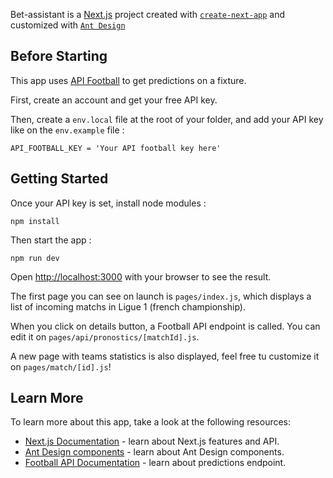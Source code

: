 Bet-assistant is a [Next.js](https://nextjs.org/) project created with [`create-next-app`](https://github.com/vercel/next.js/tree/canary/packages/create-next-app) and customized with [`Ant Design`](https://ant.design/)

## Before Starting

This app uses [API Football](https://www.api-football.com/) to get predictions on a fixture.

First, create an account and get your free API key.

Then, create a `env.local` file at the root of your folder, and add your API key like on the `env.example` file :

```
API_FOOTBALL_KEY = 'Your API football key here'
```

## Getting Started

Once your API key is set, install node modules :

```
npm install
```

Then start the app :

```
npm run dev
```

Open [http://localhost:3000](http://localhost:3000) with your browser to see the result.

The first page you can see on launch is `pages/index.js`, which displays a list of incoming matchs in Ligue 1 (french championship).

When you click on details button, a Football API endpoint is called. You can edit it on `pages/api/pronostics/[matchId].js`.

A new page with teams statistics is also displayed, feel free tu customize it on `pages/match/[id].js`!

## Learn More

To learn more about this app, take a look at the following resources:

- [Next.js Documentation](https://nextjs.org/docs) - learn about Next.js features and API.
- [Ant Design components](https://ant.design/components/overview/) - learn about Ant Design components.
- [Football API Documentation](https://www.api-football.com/documentation-v3#operation/get-predictions) - learn about predictions endpoint.